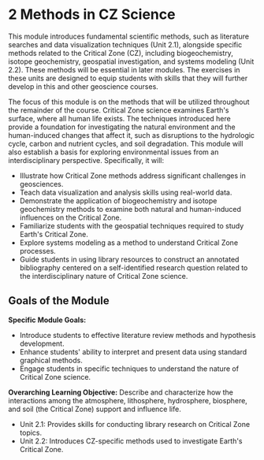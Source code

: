 # 2 Methods in CZ Science

This module introduces fundamental scientific methods, such as literature searches and data visualization techniques (Unit 2.1), alongside specific methods related to the Critical Zone (CZ), including biogeochemistry, isotope geochemistry, geospatial investigation, and systems modeling (Unit 2.2). These methods will be essential in later modules. The exercises in these units are designed to equip students with skills that they will further develop in this and other geoscience courses.

The focus of this module is on the methods that will be utilized throughout the remainder of the course. Critical Zone science examines Earth's surface, where all human life exists. The techniques introduced here provide a foundation for investigating the natural environment and the human-induced changes that affect it, such as disruptions to the hydrologic cycle, carbon and nutrient cycles, and soil degradation. This module will also establish a basis for exploring environmental issues from an interdisciplinary perspective. Specifically, it will:

- Illustrate how Critical Zone methods address significant challenges in geosciences.
- Teach data visualization and analysis skills using real-world data.
- Demonstrate the application of biogeochemistry and isotope geochemistry methods to examine both natural and human-induced influences on the Critical Zone.
- Familiarize students with the geospatial techniques required to study Earth's Critical Zone.
- Explore systems modeling as a method to understand Critical Zone processes.
- Guide students in using library resources to construct an annotated bibliography centered on a self-identified research question related to the interdisciplinary nature of Critical Zone science.

## Goals of the Module

**Specific Module Goals:**
- Introduce students to effective literature review methods and hypothesis development.
- Enhance students' ability to interpret and present data using standard graphical methods.
- Engage students in specific techniques to understand the nature of Critical Zone science.

**Overarching Learning Objective:** Describe and characterize how the interactions among the atmosphere, lithosphere, hydrosphere, biosphere, and soil (the Critical Zone) support and influence life.
- Unit 2.1: Provides skills for conducting library research on Critical Zone topics.
- Unit 2.2: Introduces CZ-specific methods used to investigate Earth's Critical Zone.
